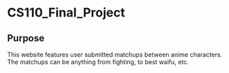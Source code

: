 # CS110_Final_Project

## Purpose

This website features user submitted matchups between anime characters. The matchups can be anything from fighting, to best waifu, etc. 